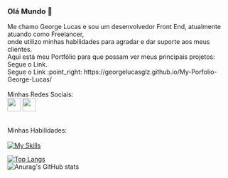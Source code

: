 
### Olá Mundo :rocket:
<link
  rel="stylesheet"
  href="https://cdn.jsdelivr.net/gh/dheereshagrwal/colored-icons@1.7.4/src/app/ci.min.css"
/>
Me chamo George Lucas e sou um desenvolvedor Front End, atualmente atuando como Freelancer,<br> onde utilizo minhas habilidades para agradar e dar suporte aos meus clientes.
<br>
Aqui está meu Portfólio para que possam ver meus principais projetos: Segue o Link.
<br>
Segue o Link  :point_right: https://georgelucasglz.github.io/My-Porfolio-George-Lucas/
<br>
<br>
Minhas Redes Sociais:
<br>
<a href= "https://www.instagram.com/george_lucaszz/"><img width='30px' src="https://github.com/dheereshagrwal/colored-icons/raw/master/public/icons/instagram/instagram.svg"></img></a>
<a href= "https://www.linkedin.com/in/george-matos/"><img width='30px' src="https://cdn-icons-png.flaticon.com/256/174/174857.png"></img></a>
<br>
<br>

Minhas Habilidades:
<br>
<br>
[![My Skills](https://skillicons.dev/icons?i=js,html,css,git,github)](https://skillicons.dev)
<br>

[![Top Langs](https://github-readme-stats.vercel.app/api/top-langs/?username=GeorgeLucasGLz)](https://github.com/anuraghazra/github-readme-stats)
<br>
![Anurag's GitHub stats](https://github-readme-stats.vercel.app/api?username=GeorgeLucasGLz&show_icons=true&theme=radical)

